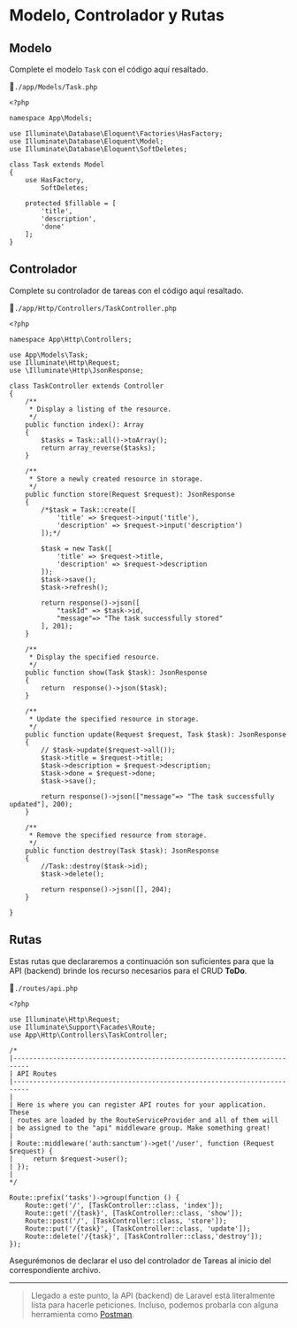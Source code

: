 # Modelo, Controlador y Rutas

## Modelo

Complete el modelo `Task` con el código aquí resaltado.

📃`./app/Models/Task.php`
```php{7,12,14,15,16,17,18}
<?php

namespace App\Models;

use Illuminate\Database\Eloquent\Factories\HasFactory;
use Illuminate\Database\Eloquent\Model;
use Illuminate\Database\Eloquent\SoftDeletes;

class Task extends Model
{
    use HasFactory,
        SoftDeletes;
    
    protected $fillable = [
        'title',        
        'description',
        'done'
    ];
}
```

## Controlador

Complete su controlador de tareas con el código aquí resaltado.

📃`./app/Http/Controllers/TaskController.php`
```php{14,16,17,23,25,26,27,28,30,31,32,33,34,35,37,38,39,40,46,48,54,56,57,58,59,60,62,68,70,71,73}
<?php

namespace App\Http\Controllers;

use App\Models\Task;
use Illuminate\Http\Request;
use \Illuminate\Http\JsonResponse;

class TaskController extends Controller
{
    /**
     * Display a listing of the resource.
     */
    public function index(): Array
    {
        $tasks = Task::all()->toArray();
        return array_reverse($tasks);
    }

    /**
     * Store a newly created resource in storage.
     */
    public function store(Request $request): JsonResponse
    {
        /*$task = Task::create([              
            'title' => $request->input('title'),
            'description' => $request->input('description')
        ]);*/

        $task = new Task([
            'title' => $request->title,
            'description' => $request->description
        ]);
        $task->save(); 
        $task->refresh();

        return response()->json([
            "taskId" => $task->id,
            "message"=> "The task successfully stored"
        ], 201);
    }

    /**
     * Display the specified resource.
     */
    public function show(Task $task): JsonResponse
    {
        return  response()->json($task);
    }

    /**
     * Update the specified resource in storage.
     */
    public function update(Request $request, Task $task): JsonResponse
    {
        // $task->update($request->all());
        $task->title = $request->title;
        $task->description = $request->description;
        $task->done = $request->done;
        $task->save();

        return response()->json(["message"=> "The task successfully updated"], 200);
    }

    /**
     * Remove the specified resource from storage.
     */
    public function destroy(Task $task): JsonResponse
    {
        //Task::destroy($task->id);
        $task->delete();
 
        return response()->json([], 204);
    }
    
}
```

## Rutas

Estas rutas que declararemos a continuación son suficientes para que la API (backend) brinde los recurso necesarios para el CRUD **ToDo**.

📃`./routes/api.php`
```php{5,22,23,24,25,26,27,28}
<?php

use Illuminate\Http\Request;
use Illuminate\Support\Facades\Route;
use App\Http\Controllers\TaskController;

/*
|--------------------------------------------------------------------------
| API Routes
|--------------------------------------------------------------------------
|
| Here is where you can register API routes for your application. These
| routes are loaded by the RouteServiceProvider and all of them will
| be assigned to the "api" middleware group. Make something great!
|
| Route::middleware('auth:sanctum')->get('/user', function (Request $request) {
|     return $request->user();
| });
|
*/

Route::prefix('tasks')->group(function () {
    Route::get('/', [TaskController::class, 'index']);
    Route::get('/{task}', [TaskController::class, 'show']); 
    Route::post('/', [TaskController::class, 'store']);
    Route::put('/{task}', [TaskController::class, 'update']);
    Route::delete('/{task}', [TaskController::class,'destroy']);
});
```

Asegurémonos de declarar el uso del controlador de Tareas al inicio del correspondiente archivo.

---

>Llegado a este punto, la API (backend) de Laravel está literalmente lista para hacerle peticiones. Incluso, podemos probarla con alguna herramienta como [Postman](https://www.postman.com/).
